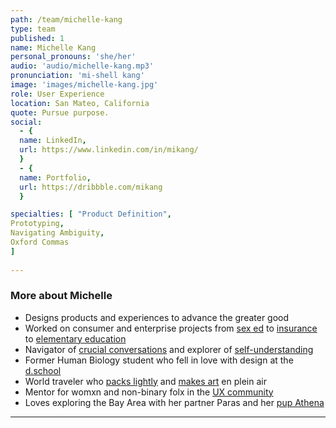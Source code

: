 ```yaml
---
path: /team/michelle-kang
type: team
published: 1
name: Michelle Kang
personal_pronouns: 'she/her'
audio: 'audio/michelle-kang.mp3'
pronunciation: 'mi-shell kang'
image: 'images/michelle-kang.jpg'
role: User Experience
location: San Mateo, California
quote: Pursue purpose.
social: 
  - {
  name: LinkedIn,
  url: https://www.linkedin.com/in/mikang/
  }
  - {
  name: Portfolio,
  url: https://dribbble.com/mikang
  }

specialties: [ "Product Definition",
Prototyping,
Navigating Ambiguity,
Oxford Commas
]
  
---
```


### More about Michelle
* Designs products and experiences to advance the greater good
* Worked on consumer and enterprise projects from [sex ed](https://www.fastcompany.com/3058661/a-new-approach-to-sex-ed-fun) to [insurance](http://www.allstate.com) to [elementary education](https://www.education.com/)
* Navigator of [crucial conversations](https://www.amazon.com/Crucial-Conversations-Talking-Stakes-Second-dp-0071771328/dp/0071771328/ref=mt_other?_encoding=UTF8&me=&qid=) and explorer of [self-understanding](https://www.enneagraminstitute.com/)
* Former Human Biology student who fell in love with design at the [d.school](https://dschool.stanford.edu/)
* World traveler who [packs lightly](https://everlane.imgix.net/static/content-pages/from_the_people/Backpack_R86_brigadeirochoc.jpg) and [makes art](https://drive.google.com/file/d/1l1XM2x8hlPw-CCi34ULO6CnAiRHoUlza/view) en plein air
* Mentor for womxn and non-binary folx in the [UX community](http://hexagonux.com/)
* Loves exploring the Bay Area with her partner Paras and her [pup Athena](https://www.instagram.com/athenathegorgi/)

-----------------------------------

